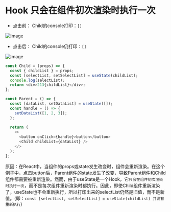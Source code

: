 # Hook 只会在组件初次渲染时执行一次

- 点击前： Child的console打印：`[]`

![image](https://user-images.githubusercontent.com/74364990/233003245-1954502f-0fcf-4bfc-9030-12be8f880f66.png)


- 点击后： Child的console仍打印：`[]`

![image](https://user-images.githubusercontent.com/74364990/233003421-5944302a-bc85-4f52-85b0-d599b3ea10af.png)



```js
const Child = (props) => {
  const { childList } = props;
  const [selectList, setSelectList] = useState(childList); 
  console.log(selectList);
  return <div>213{childList}</div>;
};

const Parent = () => {
  const [dataList, setDataList] = useState([]);
  const handle = () => {
    setDataList([1, 2, 3]);
  };
  
  return (
    <>
      <button onClick={handle}>button</button>
      <Child childList={dataList} />
    </>
  );
};
```
 
原因：在React中，当组件的props或state发生改变时，组件会重新渲染。在这个例子中，点击button后，Parent组件的state发生了改变，导致Parent组件和Child组件都需要被重新渲染。然而，由于useState是一个Hook，它`只会在组件初次渲染时执行一次`，而不是每次组件重新渲染时都执行。因此，即使Child组件重新渲染了，useState也不会重新执行，所以打印出来的selectList仍然是旧值，而不是新值。(即：`const [selectList, setSelectList] = useState(childList) 并没有重新执行`)

